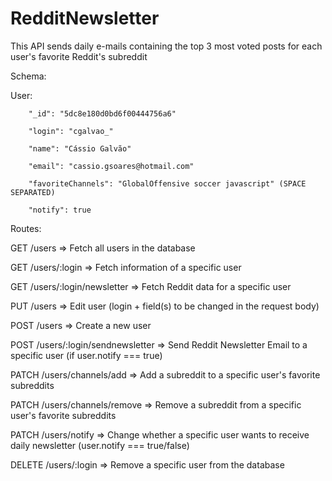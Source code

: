 # RedditNewsletter
This API sends daily e-mails containing the top 3 most voted posts for each user's favorite Reddit's subreddit

Schema:

User: 

        "_id": "5dc8e180d0bd6f00444756a6"
    
        "login": "cgalvao_"
    
        "name": "Cássio Galvão"
    
        "email": "cassio.gsoares@hotmail.com"
    
        "favoriteChannels": "GlobalOffensive soccer javascript" (SPACE SEPARATED)
    
        "notify": true
    

Routes:

GET /users                          => Fetch all users in the database

GET /users/:login                   => Fetch information of a specific user

GET /users/:login/newsletter        => Fetch Reddit data for a specific user

PUT /users                          => Edit user (login + field(s) to be changed in the request body)

POST /users                         => Create a new user

POST /users/:login/sendnewsletter   => Send Reddit Newsletter Email to a specific user (if user.notify === true)

PATCH /users/channels/add           => Add a subreddit to a specific user's favorite subreddits

PATCH /users/channels/remove        => Remove a subreddit from a specific user's favorite subreddits

PATCH /users/notify                 => Change whether a specific user wants to receive daily newsletter (user.notify === true/false)

DELETE /users/:login                => Remove a specific user from the database
